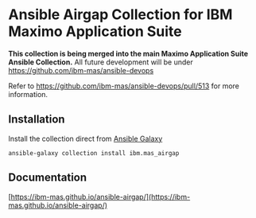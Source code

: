 # Ansible Airgap Collection for IBM Maximo Application Suite

**This collection is being merged into the main Maximo Application Suite Ansible Collection.**  All future development will be under https://github.com/ibm-mas/ansible-devops

Refer to https://github.com/ibm-mas/ansible-devops/pull/513 for more information.

## Installation
Install the collection direct from [Ansible Galaxy](https://galaxy.ansible.com/ibm/mas_airgap)

```
ansible-galaxy collection install ibm.mas_airgap
```

## Documentation
[https://ibm-mas.github.io/ansible-airgap/](https://ibm-mas.github.io/ansible-airgap/)
